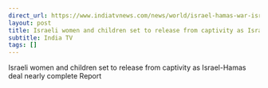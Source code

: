 ```yaml
---
direct_url: https://www.indiatvnews.com/news/world/israel-hamas-war-israeli-women-and-children-set-to-release-from-captivity-as-israel-palestine-conflict-deal-nearly-complete-benjamin-netabyahu-idf-2023-11-21-903790
layout: post
title: Israeli women and children set to release from captivity as Israel-Hamas deal nearly complete  Report
subtitle: India TV
tags: []
---
```


Israeli women and children set to release from captivity as Israel-Hamas deal nearly complete  Report
